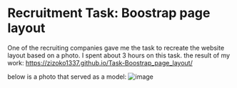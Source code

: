 # Recruitment Task: Boostrap page layout

One of the recruiting companies gave me the task to recreate the website layout based on a photo.
I spent about 3 hours on this task.
the result of my work: https://zizoko1337.github.io/Task-Boostrap_page_layout/

below is a photo that served as a model:
![image](https://user-images.githubusercontent.com/95056942/189769862-daa49349-30c9-4881-a918-b92755973261.png)
